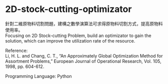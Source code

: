 # 2D-stock-cutting-optimizator  
針對二維原物料切割問題，建構之數學演算法可求得原物料切割方式，提高原物料使用率。  
Focusing on 2D Stock-cutting Problem, build an optimizator to gain the solution, which can improve the utilization rate of the resource.  
  
Reference:  
Li, H. L. and Chang, C. T., “An Approximately Global Optimization Method for Assortment Problems,” European Journal of Operational Research, Vol. 105, 1998, pp. 604-612.  
  
Programming Language: Python
